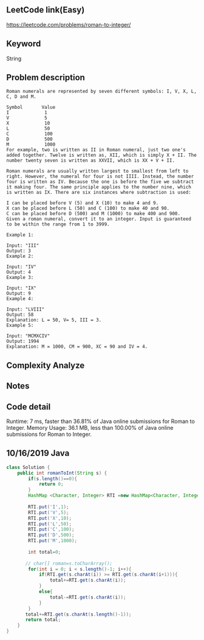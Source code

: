 ## LeetCode link(Easy)
https://leetcode.com/problems/roman-to-integer/

## Keyword
String

## Problem description
```
Roman numerals are represented by seven different symbols: I, V, X, L, C, D and M.

Symbol       Value
I             1
V             5
X             10
L             50
C             100
D             500
M             1000
For example, two is written as II in Roman numeral, just two one's added together. Twelve is written as, XII, which is simply X + II. The number twenty seven is written as XXVII, which is XX + V + II.

Roman numerals are usually written largest to smallest from left to right. However, the numeral for four is not IIII. Instead, the number four is written as IV. Because the one is before the five we subtract it making four. The same principle applies to the number nine, which is written as IX. There are six instances where subtraction is used:

I can be placed before V (5) and X (10) to make 4 and 9. 
X can be placed before L (50) and C (100) to make 40 and 90. 
C can be placed before D (500) and M (1000) to make 400 and 900.
Given a roman numeral, convert it to an integer. Input is guaranteed to be within the range from 1 to 3999.

Example 1:

Input: "III"
Output: 3
Example 2:

Input: "IV"
Output: 4
Example 3:

Input: "IX"
Output: 9
Example 4:

Input: "LVIII"
Output: 58
Explanation: L = 50, V= 5, III = 3.
Example 5:

Input: "MCMXCIV"
Output: 1994
Explanation: M = 1000, CM = 900, XC = 90 and IV = 4.
```

## Complexity Analyze


## Notes


## Code detail
Runtime: 7 ms, faster than 36.81% of Java online submissions for Roman to Integer.
Memory Usage: 36.1 MB, less than 100.00% of Java online submissions for Roman to Integer.

## 10/16/2019 Java
```java
class Solution {
    public int romanToInt(String s) {
        if(s.length()==0){
            return 0;
        }
        HashMap <Character, Integer> RTI =new HashMap<Character, Integer>();
        
        RTI.put('I',1);
        RTI.put('V',5);
        RTI.put('X',10);
        RTI.put('L',50);
        RTI.put('C',100);
        RTI.put('D',500);
        RTI.put('M',1000);
        
        int total=0;
        
       // char[] roman=s.toCharArray();
        for(int i = 0; i < s.length()-1; i++){
            if(RTI.get(s.charAt(i)) >= RTI.get(s.charAt(i+1))){
                total+=RTI.get(s.charAt(i));
            }
            else{
                total-=RTI.get(s.charAt(i));
            }
        }
       total+=RTI.get(s.charAt(s.length()-1));     
       return total;    
    }
}
```
